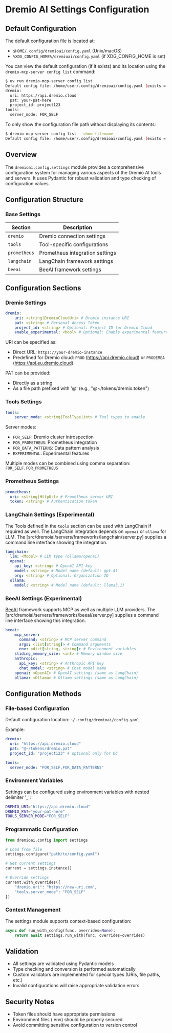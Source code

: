 # Dremio AI Settings Configuration

## Default Configuration

The default configuration file is located at:

-   `$HOME/.config/dremioai/config.yaml` (Unix/macOS)
-   `%XDG_CONFIG_HOME%/dremioai/config.yaml` (if XDG_CONFIG_HOME is set)

You can view the default configuration (if it exists) and its location using the `dremio-mcp-server config list` command:

```bash
$ uv run dremio-mcp-server config list
Default config file: /home/user/.config/dremioai/config.yaml (exists = True)
dremio:
  uri: https://api.dremio.cloud
  pat: your-pat-here
  project_id: project123
tools:
  server_mode: FOR_SELF
```

To only show the configuration file path without displaying its contents:

```bash
$ dremio-mcp-server config list --show-filename
Default config file: /home/user/.config/dremioai/config.yaml (exists = True)
```

## Overview

The `dremioai.config.settings` module provides a comprehensive configuration system for managing various aspects of the Dremio AI tools and servers. It uses Pydantic for robust validation and type checking of configuration values.

## Configuration Structure

### Base Settings

| Section      | Description                     |
| ------------ | ------------------------------- |
| `dremio`     | Dremio connection settings      |
| `tools`      | Tool-specific configurations    |
| `prometheus` | Prometheus integration settings |
| `langchain`  | LangChain framework settings    |
| `beeai`      | BeeAI framework settings        |

## Configuration Sections

### Dremio Settings

```yaml
dremio:
    uri: <string|DremioCloudUri> # Dremio instance URI
    pat: <string> # Personal Access Token
    project_id: <string> # Optional: Project ID for Dremio Cloud
    enable_experimental: <bool> # Optional: Enable experimental features
```

URI can be specified as:

-   Direct URL: `https://your-dremio-instance`
-   Predefined for Dremio cloud: `PROD` (https://api.dremio.cloud) or `PRODEMEA` (https://api.eu.dremio.cloud)

PAT can be provided:

-   Directly as a string
-   As a file path prefixed with '@' (e.g., "@~/tokens/dremio.token")

### Tools Settings

```yaml
tools:
    server_mode: <string|ToolType|int> # Tool types to enable
```

Server modes:

-   `FOR_SELF`: Dremio cluster introspection
-   `FOR_PROMETHEUS`: Prometheus integration
-   `FOR_DATA_PATTERNS`: Data pattern analysis
-   `EXPERIMENTAL`: Experimental features

Multiple modes can be combined using comma separation: `FOR_SELF,FOR_PROMETHEUS`

### Prometheus Settings

```yaml
prometheus:
  uri: <string|HttpUrl> # Prometheus server URI
  token: <string> # Authentication token
```

### LangChain Settings (Experimental)

The Tools defined in the `tools` section can be used with LangChain if required as well. The LangChain integration depends on `openai` or `ollama` for LLM. The [src/dremoiai/servers/frameworks/langchain/server.py] supplies a command line interface showing the integration.

```yaml
langchain:
  llm: <Model> # LLM type (ollama/openai)
  openai:
    api_key: <string> # OpenAI API key
    model: <string> # Model name (default: gpt-4)
    org: <string> # Optional: Organization ID
  ollama:
    model: <string> # Model name (default: llama3.1)
```

### BeeAI Settings (Experimental)

[BeeAI](https://github.com/i-am-bee/beeai-framework) framework supports MCP as well as multiple LLM providers. The [src/dremoiai/servers/frameworks/beeai/server.py] supplies a command line interface showing this integration.

```yaml
beeai:
    mcp_server:
      command: <string> # MCP server command
      args: <list[string]> # Command arguments
      env: <dict[string, string]> # Environment variables
    sliding_memory_size: <int> # Memory window size
    anthropic:
      api_key: <string> # Anthropic API key
      chat_model: <string> # Chat model name
    openai: <OpenAI> # OpenAI settings (same as LangChain)
    ollama: <Ollama> # Ollama settings (same as LangChain)
```

## Configuration Methods

### File-based Configuration

Default configuration location: `~/.config/dremioai/config.yaml`

Example:

```yaml
dremio:
  uri: "https://api.dremio.cloud"
  pat: "@~/tokens/dremio.pat"
  project_id: "project123" # optional only for DC

tools:
  server_mode: "FOR_SELF,FOR_DATA_PATTERNS"

```

### Environment Variables

Settings can be configured using environment variables with nested delimiter '\_':

```bash
DREMIO_URI="https://api.dremio.cloud"
DREMIO_PAT="your-pat-here"
TOOLS_SERVER_MODE="FOR_SELF"
```

### Programmatic Configuration

```python
from dremioai.config import settings

# Load from file
settings.configure("path/to/config.yaml")

# Get current settings
current = settings.instance()

# Override settings
current.with_overrides({
    "dremio.uri": "https://new-uri.com",
    "tools.server_mode": "FOR_SELF"
})
```

### Context Management

The settings module supports context-based configuration:

```python
async def run_with_config(func, overrides=None):
    return await settings.run_with(func, overrides=overrides)
```

## Validation

-   All settings are validated using Pydantic models
-   Type checking and conversion is performed automatically
-   Custom validators are implemented for special types (URIs, file paths, etc.)
-   Invalid configurations will raise appropriate validation errors

## Security Notes

-   Token files should have appropriate permissions
-   Environment files (.env) should be properly secured
-   Avoid committing sensitive configuration to version control

